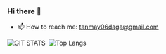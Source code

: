### Hi there 👋
- 📫 How to reach me: tanmay06daga@gmail.com

<!--
**TanmayDaga/TanmayDaga** is a ✨ _special_ ✨ repository because its `README.md` (this file) appears on your GitHub profile.

Here are some ideas to get you started:


- 🔭 I’m currently working on ...
- 🌱 I’m currently learning ...
- 👯 I’m looking to collaborate on ...
- 🤔 I’m looking for help with ...
- 💬 Ask me about ...
- 😄 Pronouns: ...

- ⚡ Fun fact: ...
-->


![GIT STATS](https://github-readme-stats.vercel.app/api?username=TanmayDaga&show=reviews,prs&theme=shadow_green)&nbsp;&nbsp;![Top Langs](https://github-readme-stats.vercel.app/api/top-langs/?username=TanmayDaga&&layout=donut)






